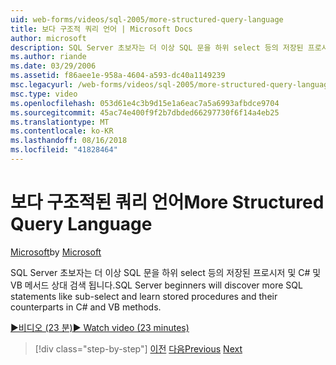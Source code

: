```yaml
---
uid: web-forms/videos/sql-2005/more-structured-query-language
title: 보다 구조적 쿼리 언어 | Microsoft Docs
author: microsoft
description: SQL Server 초보자는 더 이상 SQL 문을 하위 select 등의 저장된 프로시저 및 C# 및 VB 메서드 상대 검색 됩니다.
ms.author: riande
ms.date: 03/29/2006
ms.assetid: f86aee1e-958a-4604-a593-dc40a1149239
msc.legacyurl: /web-forms/videos/sql-2005/more-structured-query-language
msc.type: video
ms.openlocfilehash: 053d61e4c3b9d15e1a6eac7a5a6993afbdce9704
ms.sourcegitcommit: 45ac74e400f9f2b7dbded66297730f6f14a4eb25
ms.translationtype: MT
ms.contentlocale: ko-KR
ms.lasthandoff: 08/16/2018
ms.locfileid: "41828464"
---
```

<a name="more-structured-query-language"></a><span data-ttu-id="a1060-103">보다 구조적된 쿼리 언어</span><span class="sxs-lookup"><span data-stu-id="a1060-103">More Structured Query Language</span></span>
====================
<span data-ttu-id="a1060-104">[Microsoft](https://github.com/microsoft)</span><span class="sxs-lookup"><span data-stu-id="a1060-104">by [Microsoft](https://github.com/microsoft)</span></span>

<span data-ttu-id="a1060-105">SQL Server 초보자는 더 이상 SQL 문을 하위 select 등의 저장된 프로시저 및 C# 및 VB 메서드 상대 검색 됩니다.</span><span class="sxs-lookup"><span data-stu-id="a1060-105">SQL Server beginners will discover more SQL statements like sub-select and learn stored procedures and their counterparts in C# and VB methods.</span></span>

[<span data-ttu-id="a1060-106">&#9654;비디오 (23 분)</span><span class="sxs-lookup"><span data-stu-id="a1060-106">&#9654; Watch video (23 minutes)</span></span>](https://channel9.msdn.com/Blogs/ASP-NET-Site-Videos/more-structured-query-language)

> [!div class="step-by-step"]
> <span data-ttu-id="a1060-107">[이전](manipulating-database-data.md)
> [다음](understanding-security-and-network-connectivity.md)</span><span class="sxs-lookup"><span data-stu-id="a1060-107">[Previous](manipulating-database-data.md)
[Next](understanding-security-and-network-connectivity.md)</span></span>
